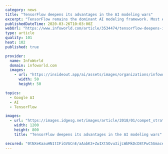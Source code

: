 ```yaml
---
category: news
title: "TensorFlow deepens its advantages in the AI modeling wars"
excerpt: "TensorFlow remains the dominant AI modeling framework. Most AI (artificial intelligence) developers continue to use it as their primary open source tool or alongside PyTorch, in which they develop most of their ML (machine learning), deep learning, and NLP (natural language processing) models. In the most recent O’Reilly survey on AI ..."
publishedDateTime: 2020-03-26T10:03:00Z
webUrl: "https://www.infoworld.com/article/3534474/tensorflow-deepens-its-advantages-in-the-ai-modeling-wars.html"
type: article
quality: 101
heat: 102
published: true

provider:
  name: InfoWorld
  domain: infoworld.com
  images:
    - url: "https://insideout.app/ai/assets/images/organizations/infoworld.com-50x50.jpg"
      width: 50
      height: 50

topics:
  - Google AI
  - AI
  - TensorFlow

images:
  - url: "https://images.idgesg.net/images/article/2018/01/compet_strategy_win_chess_advantage-100746028-large.3x2.jpg"
    width: 1200
    height: 800
    title: "TensorFlow deepens its advantages in the AI modeling wars"

secured: "0tNXeKaauHN1tIFiGVGCnE/aAabK3+ZwIXt5Ovu3ijLWbMkDcD8tPwC5GmacebFl+qWUNX3ajl8KK76xH+F2QS7Rny9xDjqExcn5SL9A59tu5BdZ2D9m/pS46WKckRTLd1hLnjYXyvWX7b7XwY144o+FZtshae5XRhicswqmo0aXj0sPR8GBTXpS6mkoRPGnhYfmYSfGNDxbCDiGS6J1+u/XXwhW+8EMCOgSJBEv9G95JjKxAbHW5vXtINQpGMFzM9Y45riGjOjTtDomiHLwt5DTpGzTBhmlnlrybdPG6VtEzFPz5SqcVsDt+UEikysUzz1z6rJA9xJP+g2ohWrro3P/0tZQmaZEJzjFIeOB6PWtojI8ONrlvN5ksf1dhHu5T4Yuucfu0RfHafXTt4syl2CsPeXXp+TuDjnKFopPPB3jwac/5p91Bhpo5tVQxOEguQIevyC5SRX/tqYMTlZVsO7TRZMzqht/0cNyKATOcao=;RsUqb6J/EGrLXKYXhDpP5w=="
---
```


